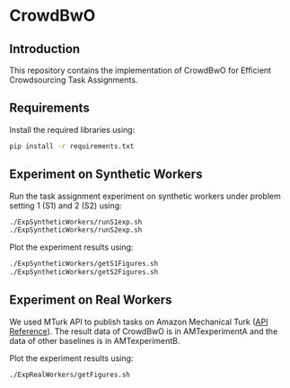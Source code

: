 # CrowdBwO
## Introduction
This repository contains the implementation of CrowdBwO for Efficient Crowdsourcing Task Assignments.

## Requirements
Install the required libraries using:
```bash
pip install -r requirements.txt
```

## Experiment on Synthetic Workers

Run the task assignment experiment on synthetic workers under problem setting 1 (S1) and 2 (S2) using:
```bash
./ExpSyntheticWorkers/runS1exp.sh
./ExpSyntheticWorkers/runS2exp.sh
```

Plot the experiment results using:
```bash
./ExpSyntheticWorkers/getS1Figures.sh
./ExpSyntheticWorkers/getS2Figures.sh
```

## Experiment on Real Workers

We used MTurk API to publish tasks on Amazon Mechanical Turk ([API Reference](https://docs.aws.amazon.com/AWSMechTurk/latest/AWSMturkAPI/Welcome.html)).
The result data of CrowdBwO is in AMTexperimentA and the data of other baselines is in AMTexperimentB.

Plot the experiment results using:

```bash
./ExpRealWorkers/getFigures.sh
```

